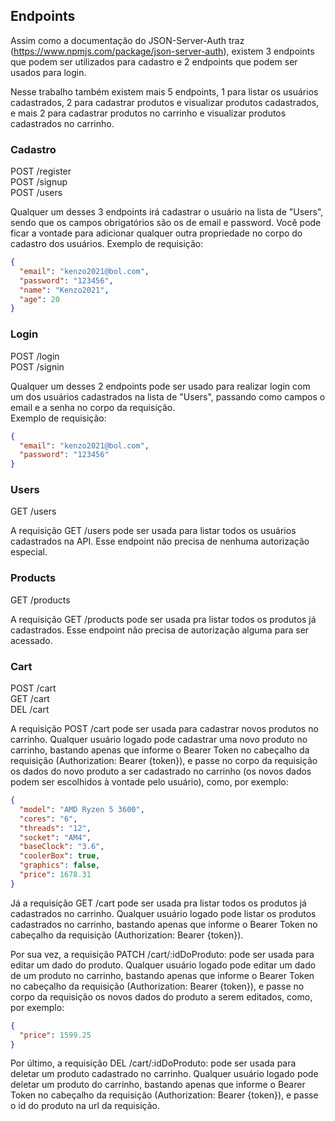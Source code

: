 ## Endpoints

Assim como a documentação do JSON-Server-Auth traz (https://www.npmjs.com/package/json-server-auth), existem 3 endpoints que podem ser utilizados para cadastro e 2 endpoints que podem ser usados para login.

Nesse trabalho também existem mais 5 endpoints, 1 para listar os usuários cadastrados, 2 para cadastrar produtos e visualizar produtos cadastrados, e mais 2 para cadastrar produtos no carrinho e visualizar produtos cadastrados no carrinho.

### Cadastro

POST /register <br/>
POST /signup <br/>
POST /users

Qualquer um desses 3 endpoints irá cadastrar o usuário na lista de "Users", sendo que os campos obrigatórios são os de email e password.
Você pode ficar a vontade para adicionar qualquer outra propriedade no corpo do cadastro dos usuários.
Exemplo de requisição:

```json
{
  "email": "kenzo2021@bol.com",
  "password": "123456",
  "name": "Kenzo2021",
  "age": 20
}
```

### Login

POST /login <br/>
POST /signin

Qualquer um desses 2 endpoints pode ser usado para realizar login com um dos usuários cadastrados na lista de "Users", passando como campos o email e a senha no corpo da requisição. <br/>
Exemplo de requisição:

```json
{
  "email": "kenzo2021@bol.com",
  "password": "123456"
}
```

### Users

GET /users

A requisição GET /users pode ser usada para listar todos os usuários cadastrados na API. Esse endpoint não precisa de nenhuma autorização especial.

### Products

GET /products <br/>

A requisição GET /products pode ser usada pra listar todos os produtos já cadastrados. Esse endpoint não precisa de autorização alguma para ser acessado.

### Cart

POST /cart <br/>
GET /cart <br/>
DEL /cart

A requisição POST /cart pode ser usada para cadastrar novos produtos no carrinho. Qualquer usuário logado pode cadastrar uma novo produto no carrinho, bastando apenas que informe o Bearer Token no cabeçalho da requisição (Authorization: Bearer {token}), e passe no corpo da requisição os dados do novo produto a ser cadastrado no carrinho (os novos dados podem ser escolhidos à vontade pelo usuário), como, por exemplo:

```json
{
  "model": "AMD Ryzen 5 3600",
  "cores": "6",
  "threads": "12",
  "socket": "AM4",
  "baseClock": "3.6",
  "coolerBox": true,
  "graphics": false,
  "price": 1678.31
}
```

Já a requisição GET /cart pode ser usada pra listar todos os produtos já cadastrados no carrinho. Qualquer usuário logado pode listar os produtos cadastrados no carrinho, bastando apenas que informe o Bearer Token no cabeçalho da requisição (Authorization: Bearer {token}).

Por sua vez, a requisição PATCH /cart/:idDoProduto: pode ser usada para editar um dado do produto. Qualquer usuário logado pode editar um dado de um produto no carrinho, bastando apenas que informe o Bearer Token no cabeçalho da requisição (Authorization: Bearer {token}), e passe no corpo da requisição os novos dados do produto a serem editados, como, por exemplo:

```json
{
  "price": 1599.25
}
```

Por último, a requisição DEL /cart/:idDoProduto: pode ser usada para deletar um produto cadastrado no carrinho. Qualquer usuário logado pode deletar um produto do carrinho, bastando apenas que informe o Bearer Token no cabeçalho da requisição (Authorization: Bearer {token}), e passe o id do produto na url da requisição.
